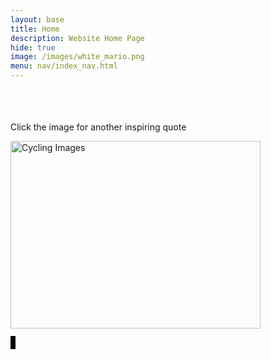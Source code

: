 ```yaml
---
layout: base
title: Home
description: Website Home Page
hide: true
image: /images/white_mario.png
menu: nav/index_nav.html
---
```


<div class="typeAnimation">
  <h1>Welcome to My Website.........</h1>
</div>

<style>
  .typeAnimation h1 {
    overflow: hidden;
    font-family: 'Open Sans', sans-serif;
    font-weight: 700;
    border-right: .015em solid orange;
    white-space: nowrap;
    margin: 0 auto;
    letter-spacing: 0.015em;
    animation: typing 10s steps(30, end) forwards, blink-caret 1s step-end infinite;
    animation-delay: 0ms;
    animation-fill-mode: forwards;
    color: #000000;
    width: 30ch;
  }

  @keyframes typing {
    0% { width: 0; }
    25%, 50%, 75% { width: 100%; }
    100% { width: 100%; }
  }

  @keyframes blink-caret {
    from, to { border-color: transparent; }
    50% { border-color: white; }
  }
</style>

Click the image for another inspiring quote

<!-- Quote Image -->
<img id="imageDisplay" src="{{site.baseurl}}/images/index/quote.png" alt="Cycling Images" width="400" height="300" style="cursor:pointer;">

<script>
  const images = [
    '{{site.baseurl}}/images/index/quote.png',
    '{{site.baseurl}}/images/index/download.jpeg',
    '{{site.baseurl}}/images/index/quote2.jpeg',
  ];

  let currentIndex = 0;
  const imageElement = document.getElementById('imageDisplay');

  imageElement.addEventListener('click', function() {
    currentIndex = (currentIndex + 1) % images.length;
    imageElement.src = images[currentIndex];
  });
</script>
<!-- END OF QUOTE IMAGES -->

<script>
  document.addEventListener("DOMContentLoaded", function() {
    setTimeout(function() {
      document.querySelector("body").classList.add("loaded");
    }, 2000)
  });
</script>

<!-- SNAKE GAME START HERE -->
<canvas id="aiCanvas" width="400" height="400"></canvas>
<canvas id="playerCanvas" width="400" height="400"></canvas>

<style>
  canvas {
    border: 2px solid black; /* Add black border */
    background-color: lightgray; /* Set background color to light gray */
  }
</style>

<script>
  const aiCanvas = document.getElementById("aiCanvas");
  const playerCanvas = document.getElementById("playerCanvas");
  const aiCtx = aiCanvas.getContext("2d");
  const playerCtx = playerCanvas.getContext("2d");

  const gridSize = 20;
  const tileCount = aiCanvas.width / gridSize;

  // Game state
  let gameRunning = false; // Flag to control if the game is running
  let gameStarted = false; // Flag to control if the game has started

  // Timer variables
  let timer = 60; // Timer set for 60 seconds
  let timerInterval; // Interval ID for the timer

  // AI Snake Game State
  let aiSnake = [{ x: 10, y: 10 }];
  let aiFood = { x: Math.floor(Math.random() * tileCount), y: Math.floor(Math.random() * tileCount) };
  let aiDirection = { x: 0, y: 0 };
  let aiScore = 0;
  let aiHighScore = 0; // Track AI high score

  // Player Snake Game State
  let playerSnake = [{ x: 10, y: 10 }];
  let playerFood = { x: Math.floor(Math.random() * tileCount), y: Math.floor(Math.random() * tileCount) };
  let playerDirection = { x: 0, y: 0 };
  let playerScore = 0;
  let playerHighScore = 0; // Track player high score

  // Function to display the "Press Space" message on player canvas only
  function showStartMessage() {
    const message1 = "Press Space to Play Snake";
    const message2 = "Against ChatGPT";

    // Clear the player canvas before drawing the message
    playerCtx.clearRect(0, 0, playerCanvas.width, playerCanvas.height);

    // Draw the first part of the message on one line and the second on the next
    playerCtx.fillStyle = "white";
    playerCtx.font = "20px Arial";
    playerCtx.fillText(message1, playerCanvas.width / 2 - 120, playerCanvas.height / 2 - 10); // Adjust X and Y for centering
    playerCtx.fillText(message2, playerCanvas.width / 2 - 80, playerCanvas.height / 2 + 20); // Adjust X and Y for centering
  }

  // Function to display the winner message
  function showWinnerMessage() {
    let winnerMessage;
    if (playerHighScore > aiHighScore) {
      winnerMessage = "Player Wins!";
    } else if (aiHighScore > playerHighScore) {
      winnerMessage = "ChatGPT Wins!";
    } else {
      winnerMessage = "It's a Tie!";
    }

    // Clear the player canvas before drawing the message
    playerCtx.clearRect(0, 0, playerCanvas.width, playerCanvas.height);

    // Draw the winner message
    playerCtx.fillStyle = "white";
    playerCtx.font = "30px Arial";
    playerCtx.textAlign = "center";
    playerCtx.fillText(winnerMessage, playerCanvas.width / 2, playerCanvas.height / 2);
  }

  function updateTimer() {
    if (timer > 0) {
      timer--;
    } else {
      clearInterval(timerInterval);
      gameRunning = false;
      showWinnerMessage();
    }
  }

  // AI and Player Game Mechanics Functions
  function checkCollision(snake) {
    const head = snake[0];
    for (let i = 1; i < snake.length; i++) {
      if (snake[i].x === head.x && snake[i].y === head.y) {
        return true;
      }
    }
    return false;
  }

  function autoMoveAI() {
    const head = aiSnake[0];
    if (head.x < aiFood.x) aiDirection = { x: 1, y: 0 };
    else if (head.x > aiFood.x) aiDirection = { x: -1, y: 0 };
    else if (head.y < aiFood.y) aiDirection = { x: 0, y: 1 };
    else if (head.y > aiFood.y) aiDirection = { x: 0, y: -1 };
  }

  function updateAI() {
    autoMoveAI();
    const newHead = { x: aiSnake[0].x + aiDirection.x, y: aiSnake[0].y + aiDirection.y };

    if (newHead.x < 0 || newHead.x >= tileCount || newHead.y < 0 || newHead.y >= tileCount || checkCollision(aiSnake)) {
      if (aiScore > aiHighScore) aiHighScore = aiScore; // Update high score if needed
      resetAISnake();
    } else {
      aiSnake.unshift(newHead);

      if (newHead.x === aiFood.x && newHead.y === aiFood.y) {
        aiScore++;
        placeAIFood();
      } else {
        aiSnake.pop();
      }
    }
  }

  function drawAI() {
    aiCtx.clearRect(0, 0, aiCanvas.width, aiCanvas.height);
    aiSnake.forEach(part => {
      aiCtx.fillStyle = "yellow";
      aiCtx.fillRect(part.x * gridSize, part.y * gridSize, gridSize, gridSize);
    });

    aiCtx.fillStyle = "blue";
    aiCtx.fillRect(aiFood.x * gridSize, aiFood.y * gridSize, gridSize, gridSize);

    aiCtx.fillStyle = "white";
    aiCtx.font = "20px Arial";
    aiCtx.fillText("AI Score: " + aiScore, 10, aiCanvas.height - 30);
    aiCtx.fillText("AI High Score: " + aiHighScore, 10, aiCanvas.height - 10);
  }

  function placeAIFood() {
    aiFood = { x: Math.floor(Math.random() * tileCount), y: Math.floor(Math.random() * tileCount) };
  }

  function resetAISnake() {
    aiSnake = [{ x: 10, y: 10 }];
    aiDirection = { x: 0, y: 0 };
    aiScore = 0;
    placeAIFood();
  }

  document.addEventListener("keydown", (event) => {
    const arrowKeys = ["ArrowUp", "ArrowDown", "ArrowLeft", "ArrowRight"];
    if (arrowKeys.includes(event.key)) {
      event.preventDefault();
    }

    switch (event.key) {
      case "w": case "ArrowUp":
        if (playerDirection.y === 0) playerDirection = { x: 0, y: -1 };
        break;
      case "a": case "ArrowLeft":
        if (playerDirection.x === 0) playerDirection = { x: -1, y: 0 };
        break;
      case "s": case "ArrowDown":
        if (playerDirection.y === 0) playerDirection = { x: 0, y: 1 };
        break;
      case "d": case "ArrowRight":
        if (playerDirection.x === 0) playerDirection = { x: 1, y: 0 };
        break;
    }
  });

  function updatePlayer() {
    const newHead = { x: playerSnake[0].x + playerDirection.x, y: playerSnake[0].y + playerDirection.y };

    if (newHead.x < 0 || newHead.x >= tileCount || newHead.y < 0 || newHead.y >= tileCount || checkCollision(playerSnake)) {
      if (playerScore > playerHighScore) playerHighScore = playerScore; // Update high score if needed
      resetPlayerSnake();
    } else {
      playerSnake.unshift(newHead);

      if (newHead.x === playerFood.x && newHead.y === playerFood.y) {
        playerScore++;
        placePlayerFood();
      } else {
        playerSnake.pop();
      }
    }
  }

  function drawPlayer() {
    playerCtx.clearRect(0, 0, playerCanvas.width, playerCanvas.height);
    playerSnake.forEach(part => {
      playerCtx.fillStyle = "lime";
      playerCtx.fillRect(part.x * gridSize, part.y * gridSize, gridSize, gridSize);
    });

    playerCtx.fillStyle = "red";
    playerCtx.fillRect(playerFood.x * gridSize, playerFood.y * gridSize, gridSize, gridSize);

    playerCtx.fillStyle = "white";
    playerCtx.font = "20px Arial";
    playerCtx.fillText("Player Score: " + playerScore, 76, playerCanvas.height - 30);
    playerCtx.fillText("Player High Score: " + playerHighScore, 100, playerCanvas.height - 10);

    // Display the timer on the player canvas
    playerCtx.font = "30px Arial";
    playerCtx.textAlign = "center";
    playerCtx.fillText("Time Left: " + timer, playerCanvas.width / 2, 30);
  }

  function placePlayerFood() {
    playerFood = { x: Math.floor(Math.random() * tileCount), y: Math.floor(Math.random() * tileCount) };
  }

  function resetPlayerSnake() {
    playerSnake = [{ x: 10, y: 10 }];
    playerDirection = { x: 0, y: 0 };
    playerScore = 0;
    placePlayerFood();
  }

  document.addEventListener("keydown", (event) => {
    if (event.code === "Space") {
      if (!gameRunning) {
        gameRunning = true; // Start the game when space is pressed
        gameStarted = true; // Indicate that the game has started
        resetAISnake();
        resetPlayerSnake();
        timer = 60; // Reset the timer
        timerInterval = setInterval(updateTimer, 1000); // Start the timer
      }
    }
  });

  function gameLoop() {
    if (!gameRunning) {
      if (!gameStarted) {
        showStartMessage(); // Display the start message if the game isn't running
      }
      return;
    }

    updateAI();
    drawAI();

    updatePlayer();
    drawPlayer();
  }

  setInterval(gameLoop, 100);
</script>